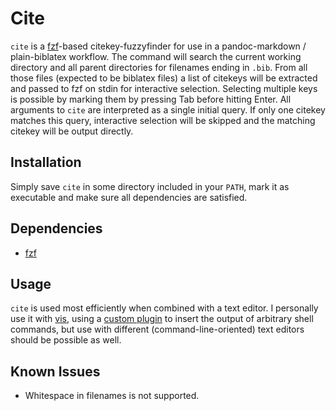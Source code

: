 # Cite

`cite` is a [fzf](https://github.com/junegunn/fzf)-based
citekey-fuzzyfinder for use in a pandoc-markdown / plain-biblatex
workflow. The command will search the current working directory and all
parent directories for filenames ending in `.bib`. From all those files
(expected to be biblatex files) a list of citekeys will be extracted and
passed to fzf on stdin for interactive selection. Selecting multiple keys
is possible by marking them by pressing Tab before hitting Enter. All
arguments to `cite` are interpreted as a single initial query. If only
one citekey matches this query, interactive selection will be skipped
and the matching citekey will be output directly.

## Installation

Simply save `cite` in some directory included in your `PATH`, mark it
as executable and make sure all dependencies are satisfied.

## Dependencies

- [fzf](https://github.com/junegunn/fzf)

## Usage

`cite` is used most efficiently when combined with a text editor. I
personally use it with [vis](https://github.com/martanne/vis), using a
[custom plugin](https://github.com/seifferth/vis-super-shellout) to
insert the output of arbitrary shell commands, but use with different
(command-line-oriented) text editors should be possible as well.

## Known Issues

- Whitespace in filenames is not supported.
